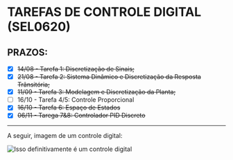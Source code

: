 # TAREFAS DE CONTROLE DIGITAL (SEL0620)

## PRAZOS:
* [x] ~~14/08 - Tarefa 1: Discretização de Sinais;~~
* [x] ~~21/08 - Tarefa 2: Sistema Dinâmico e Discretização da Resposta Trânsitória;~~
* [x] ~~11/09 - Tarefa 3: Modelagem e Discretização da Planta;~~
* [ ] 16/10 - Tarefa 4/5: Controle Proporcional
* [x] ~~16/10 - Tarefa 6: Espaço de Estados~~
* [x] ~~06/11 - Tarega 7&8: Controlador PID Discreto~~
---
A seguir, imagem de um controle digital:

![Isso definitivamente é um controle digital](https://i.gifer.com/RKm.gif)
